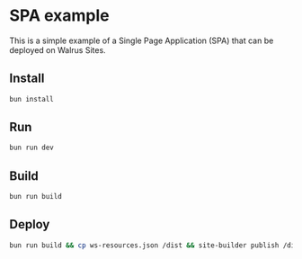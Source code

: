 # SPA example

This is a simple example of a Single Page Application (SPA) that
can be deployed on Walrus Sites.

## Install
```bash
bun install
```

## Run
```bash
bun run dev
```

## Build
```bash
bun run build
```

## Deploy

```bash
bun run build && cp ws-resources.json /dist && site-builder publish /dist
```
